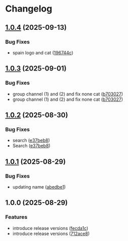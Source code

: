 # Changelog

## [1.0.4](https://github.com/qwertyuiop8899/tvvoo/compare/v1.0.3...v1.0.4) (2025-09-13)


### Bug Fixes

* spain logo and cat ([196744c](https://github.com/qwertyuiop8899/tvvoo/commit/196744c24dbaa04c8510215e58618f91308be8b6))

## [1.0.3](https://github.com/qwertyuiop8899/tvvoo/compare/v1.0.2...v1.0.3) (2025-09-01)


### Bug Fixes

* group channel (1) and (2) and fix none cat ([b703027](https://github.com/qwertyuiop8899/tvvoo/commit/b7030275e86579eeb07b4a5542dc324d36eaf93b))
* group channel (1) and (2) and fix none cat ([b703027](https://github.com/qwertyuiop8899/tvvoo/commit/b7030275e86579eeb07b4a5542dc324d36eaf93b))

## [1.0.2](https://github.com/qwertyuiop8899/tvvoo/compare/v1.0.1...v1.0.2) (2025-08-30)


### Bug Fixes

* search ([e37beb8](https://github.com/qwertyuiop8899/tvvoo/commit/e37beb8636df891df5790d1484aa6781e9c0f220))
* Search ([e37beb8](https://github.com/qwertyuiop8899/tvvoo/commit/e37beb8636df891df5790d1484aa6781e9c0f220))

## [1.0.1](https://github.com/qwertyuiop8899/tvvoo/compare/v1.0.0...v1.0.1) (2025-08-29)


### Bug Fixes

* updating name ([abedbe1](https://github.com/qwertyuiop8899/tvvoo/commit/abedbe19b50a425115cdccf2ba382b0bdc6e0b2e))

## 1.0.0 (2025-08-29)


### Features

* introduce release versions ([fecda1c](https://github.com/qwertyuiop8899/tvvoo/commit/fecda1c5fed1e1d7ffa07d8a2cf30b842becf166))
* introduce release versions ([712ace8](https://github.com/qwertyuiop8899/tvvoo/commit/712ace8e860488712fac982ec3a2bc04838d4c37))
